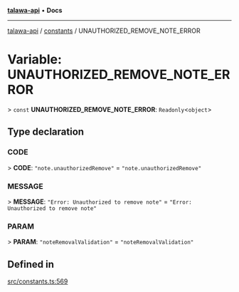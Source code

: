 [**talawa-api**](../../README.md) • **Docs**

***

[talawa-api](../../modules.md) / [constants](../README.md) / UNAUTHORIZED\_REMOVE\_NOTE\_ERROR

# Variable: UNAUTHORIZED\_REMOVE\_NOTE\_ERROR

\> `const` **UNAUTHORIZED\_REMOVE\_NOTE\_ERROR**: `Readonly`\<`object`\>

## Type declaration

### CODE

\> **CODE**: `"note.unauthorizedRemove"` = `"note.unauthorizedRemove"`

### MESSAGE

\> **MESSAGE**: `"Error: Unauthorized to remove note"` = `"Error: Unauthorized to remove note"`

### PARAM

\> **PARAM**: `"noteRemovalValidation"` = `"noteRemovalValidation"`

## Defined in

[src/constants.ts:569](https://github.com/PalisadoesFoundation/talawa-api/blob/f9e8275b1ddff2d3edcec79ee3b37c07998f6cc3/src/constants.ts#L569)

